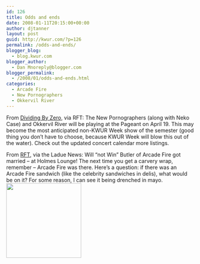 ```yaml
---
id: 126
title: Odds and ends
date: 2008-01-11T20:15:00+00:00
author: djtanner
layout: post
guid: http://kwur.com/?p=126
permalink: /odds-and-ends/
blogger_blog:
  - blog.kwur.com
blogger_author:
  - Dan Mnoreply@blogger.com
blogger_permalink:
  - /2008/01/odds-and-ends.html
categories:
  - Arcade Fire
  - New Pornographers
  - Okkervil River
---
```

<div class="pf-content">
  <p>
    From <a href="http://dividing.wordpress.com/2008/01/10/the-new-pornographers-and-okkervil-river-at-the-pageant-on-april-19/">Dividing By Zero</a>, via RFT: The New Pornographers (along with Neko Case) and Okkervil River will be playing at the Pageant on April 19. This may become the most anticipated non-KWUR Week show of the semester (good thing you don’t have to choose, because KWUR Week will blow this out of the water). Check out the updated concert calendar more listings.
  </p>
  
  <p>
    From <a href="http://blogs.riverfronttimes.com/atoz/2008/01/arcade_fires_will_butler_got_m.php">RFT</a>, via the Ladue News: Will “not Win” Butler of Arcade Fire got married – at Holmes Lounge! The next time you get a carvery wrap, remember – Arcade Fire was there. Here’s a question: if there was an Arcade Fire sandwich (like the celebrity sandwiches in delis), what would be on it? For some reason, I can see it being drenched in mayo.<br /><a onblur="try {parent.deselectBloggerImageGracefully();} catch(e) {}" href="http://www.laduenews.com/content/articles/2008/01/11/society/ladue_lips/doc477d51f442865207269555.jpg"><img style="cursor: pointer; width: 200px;" src="http://www.laduenews.com/content/articles/2008/01/11/society/ladue_lips/doc477d51f442865207269555.jpg" alt="" border="0" /></a>
  </p>
</div>